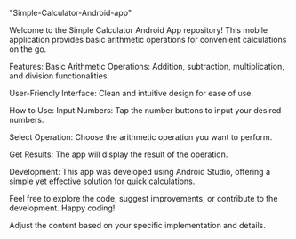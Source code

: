 "Simple-Calculator-Android-app" 


Welcome to the Simple Calculator Android App repository! This mobile application provides basic arithmetic operations for convenient calculations on the go.

Features:
Basic Arithmetic Operations: Addition, subtraction, multiplication, and division functionalities.

User-Friendly Interface: Clean and intuitive design for ease of use.

How to Use:
Input Numbers: Tap the number buttons to input your desired numbers.

Select Operation: Choose the arithmetic operation you want to perform.

Get Results: The app will display the result of the operation.

Development:
This app was developed using Android Studio, offering a simple yet effective solution for quick calculations.

Feel free to explore the code, suggest improvements, or contribute to the development. Happy coding!

Adjust the content based on your specific implementation and details.
